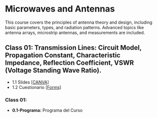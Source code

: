 # Microwaves and Antennas

This course covers the principles of antenna theory and design, including basic parameters, types, and radiation patterns. Advanced topics like antenna arrays, microstrip antennas, and measurements are included. 

## Class 01: Transmission Lines: Circuit Model, Propagation Constant, Characteristic Impedance, Reflection Coefficient, VSWR (Voltage Standing Wave Ratio).
* 1.1 Slides [[CANVA]](https://www.canva.com/design/DAFkV3v9o2A/Tx4vA9bg2zX5up8rwT9o6w/edit?utm_content=DAFkV3v9o2A&utm_campaign=designshare&utm_medium=link2&utm_source=sharebutton)
* 1.2 Cuestionario [[Forms]]()

### Class 01:
- **0.1-Programa:** Programa del Curso
